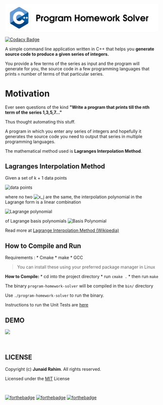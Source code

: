 ![HEADER](header.png)

[![Codacy Badge](https://api.codacy.com/project/badge/Grade/923f90f779e14dd7938cbd139d015c0a)](https://app.codacy.com/app/JunaidRahim/program-homework-solver?utm_source=github.com&utm_medium=referral&utm_content=junaidrahim/program-homework-solver&utm_campaign=Badge_Grade_Dashboard)

A simple command line application written in C++ that helps you **generate source code to produce a given
series of integers.** 

You provide a few terms of the series as input and the program will generate for
you, the source code in a few programming languages that prints `n` number of terms
of that particular series.

# Motivation

Ever seen questions of the kind **"Write a program that prints till the nth term of the series 1,3,5,7..."**

Thus thought automating this stuff. 

A program in which you enter any series of integers and hopefully it generates the source code you need to output that series in multiple programming languages.

The mathematical method used is **Lagranges Interpolation Method**.

## Lagranges Interpolation Method

Given a set of k + 1 data points

![data points](https://wikimedia.org/api/rest_v1/media/math/render/svg/5e4f064b4751bb32d87cc829aca1b2b2f38d4a6d)

where no two  ![x_j](https://wikimedia.org/api/rest_v1/media/math/render/svg/5db47cb3d2f9496205a17a6856c91c1d3d363ccd) are the same, the interpolation polynomial in the Lagrange form is a linear combination

![Lagrange polynomial](https://wikimedia.org/api/rest_v1/media/math/render/svg/d07f3378ff7718c345e5d3d4a57d3053190226a0)

of Lagrange basis polynomials
![Basis Polynomial](https://wikimedia.org/api/rest_v1/media/math/render/svg/6e2c3a2ab16a8723c0446de6a30da839198fb04b)

Read more at [Lagrange Interpolation Method (Wikipedia)](https://en.wikipedia.org/wiki/Lagrange_polynomial)

## How to Compile and Run

Requirements : 
    * Cmake
    * make
    * GCC

> You can install these using your preferred package manager in Linux

**How to Compile:**
    * cd into the project directory 
    * run `cmake .`
    * then run `make`

The binary `program-homework-solver` will be compiled in the `bin/` directory

Use `./program-homework-solver` to run the binary.

Instructions to run the Unit Tests are [here](tests/readme.md)


## DEMO

<p>
    <img src="https://cdn.rawgit.com/junaidrahim/program-homework-solver/51052947/recording.svg">
</p>

<br>

## LICENSE
Copyright (c) **Junaid Rahim**. All rights reserved.

Licensed under the [MIT](LICENSE) License

<br>

[![forthebadge](https://forthebadge.com/images/badges/built-with-love.svg)](https://forthebadge.com)
[![forthebadge](https://forthebadge.com/images/badges/made-with-c-plus-plus.svg)](https://forthebadge.com)
[![forthebadge](https://forthebadge.com/images/badges/for-you.svg)](https://forthebadge.com)
